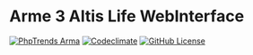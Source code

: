 # Arme 3 Altis Life WebInterface

[![PhpTrends Arma](https://img.shields.io/badge/phptrends-arma-orange.svg?style=flat-square)](http://phptrends.com/dig_in/ARMA)
[![Codeclimate](https://img.shields.io/codeclimate/github/Gummibeer/a3l-webinterface.svg?style=flat-square)](https://codeclimate.com/github/Gummibeer/a3l-webinterface)
[![GitHub License](https://img.shields.io/github/license/Gummibeer/a3l-webinterface.svg?style=flat-square)](https://github.com/Gummibeer/a3l-webinterface/)
